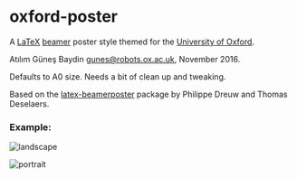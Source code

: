 # oxford-poster
A [LaTeX](https://en.wikipedia.org/wiki/LaTeX) [beamer](https://en.wikipedia.org/wiki/Beamer_(LaTeX)) poster style themed for the [University of Oxford](http://www.ox.ac.uk/). 

Atılım Güneş Baydin <gunes@robots.ox.ac.uk>, November 2016.

Defaults to A0 size. Needs a bit of clean up and tweaking.

Based on the [latex-beamerposter](https://github.com/deselaers/latex-beamerposter) package by Philippe Dreuw and Thomas Deselaers.

### Example:
![landscape](https://github.com/gbaydin/oxford-poster/raw/master/oxford_poster_landscape.png)


![portrait](https://github.com/gbaydin/oxford-poster/raw/master/oxford_poster_portrait.png)

